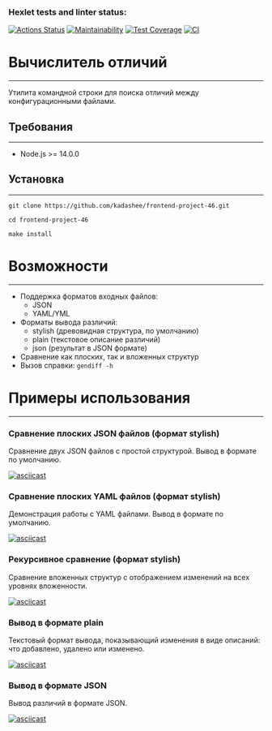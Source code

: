 ### Hexlet tests and linter status:
[![Actions Status](https://github.com/kadashee/frontend-project-46/actions/workflows/hexlet-check.yml/badge.svg)](https://github.com/kadashee/frontend-project-46/actions)
[![Maintainability](https://api.codeclimate.com/v1/badges/43cce3b342d7100009c5/maintainability)](https://codeclimate.com/github/kadashee/frontend-project-46/maintainability)
[![Test Coverage](https://api.codeclimate.com/v1/badges/43cce3b342d7100009c5/test_coverage)](https://codeclimate.com/github/kadashee/frontend-project-46/test_coverage)
[![CI](https://github.com/kadashee/frontend-project-46/actions/workflows/ci.yml/badge.svg)](https://github.com/kadashee/frontend-project-46/actions/workflows/ci.yml)

# Вычислитель отличий
________________

Утилита командной строки для поиска отличий между конфигурационными файлами.

## Требования

_______________________________________

- Node.js >= 14.0.0

## Установка

________________________________

```
git clone https://github.com/kadashee/frontend-project-46.git

cd frontend-project-46

make install
```

# Возможности

___________________________

- Поддержка форматов входных файлов:
    - JSON
    - YAML/YML
- Форматы вывода различий:
    - stylish (древовидная структура, по умолчанию)
    - plain (текстовое описание различий)
    - json (результат в JSON формате)
- Сравнение как плоских, так и вложенных структур
- Вызов справки: `gendiff -h`

# Примеры использования

_____________________________

### Сравнение плоских JSON файлов (формат stylish)
Cравнение двух JSON файлов с простой структурой. Вывод в формате по умолчанию.

[![asciicast](https://asciinema.org/a/EebwDLzo6aSaeg7p6uLRx155X.svg)](https://asciinema.org/a/EebwDLzo6aSaeg7p6uLRx155X)

### Сравнение плоских YAML файлов (формат stylish)
Демонстрация работы с YAML файлами. Вывод в формате по умолчанию.

[![asciicast](https://asciinema.org/a/f3sMpuBQUFHGR6wl1RzWf5mCB.svg)](https://asciinema.org/a/f3sMpuBQUFHGR6wl1RzWf5mCB)

### Рекурсивное сравнение (формат stylish)
Сравнение вложенных структур с отображением изменений на всех уровнях вложенности.

[![asciicast](https://asciinema.org/a/PDQCGPV8BIZwm2IyvtRFawaYS.svg)](https://asciinema.org/a/PDQCGPV8BIZwm2IyvtRFawaYS)

### Вывод в формате plain
Текстовый формат вывода, показывающий изменения в виде описаний: что добавлено, удалено или изменено.

[![asciicast](https://asciinema.org/a/QeJrtnXnw5ZYdJmFRgYP5ZUh7.svg)](https://asciinema.org/a/QeJrtnXnw5ZYdJmFRgYP5ZUh7)

### Вывод в формате JSON
Вывод различий в формате JSON.

[![asciicast](https://asciinema.org/a/mrRZ6O5Ud8EwP51awDacFAS3J.svg)](https://asciinema.org/a/mrRZ6O5Ud8EwP51awDacFAS3J)